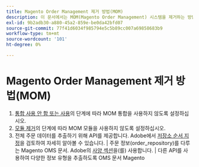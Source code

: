 ```yaml
---
title: Magento Order Management 제거 방법(MOM)
description: 이 문서에서는 MOM(Magento Order Management) 시스템을 제거하는 방법에 대해 설명합니다.
exl-id: 9b2adb30-a880-45a2-859e-be0da42bfd07
source-git-commit: 77f41d6034f985794e5c5b89cc007a69858683b9
workflow-type: tm+mt
source-wordcount: '101'
ht-degree: 0%

---
```


# Magento Order Management 제거 방법(MOM)

1. [통합 사용 안 함 또는 사용](https://commerce-docs.github.io/oms-documentation-archive/integration/connector/#disable-or-enable-the-integration)의 단계에 따라 MOM 통합을 사용하지 않도록 설정하십시오.
1. [모듈 제거](/docs/commerce-operations/installation-guide/tutorials/uninstall-modules.html)의 단계에 따라 MOM 모듈을 사용하지 않도록 설정하십시오.
1. 전체 주문 데이터를 추출하기 위해 API를 제공합니다. Adobe에서 [저장소 순서 지정](https://commerce-docs.github.io/oms-documentation-archive/specifications/#magento.sales.order_repository)을 검토하여 자세히 알아볼 수 있습니다. | 주문 정보(order_repository)를 다루는 Magento OMS 문서. Adobe의 [사양 섹션](https://commerce-docs.github.io/oms-documentation-archive/specifications/#services)을(를) 사용합니다. | 다른 API를 사용하여 다양한 정보 유형을 추출하도록 OMS 문서 Magento
